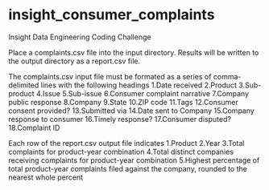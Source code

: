 # insight_consumer_complaints
Insight Data Engineering Coding Challenge

Place a complaints.csv file into the input directory.  Results will be written to the output directory as a report.csv file.

The complaints.csv input file must be formated as a series of comma-delimited lines with the following headings 
1.Date received
2.Product
3.Sub-product
4.Issue
5.Sub-issue
6.Consumer complaint narrative
7.Company public response
8.Company
9.State
10.ZIP code
11.Tags
12.Consumer consent provided?
13.Submitted via
14.Date sent to Company
15.Company response to consumer
16.Timely response?
17.Consumer disputed?
18.Complaint ID

Each row of the report.csv output file indicates
1.Product
2.Year
3.Total complaints for product-year combination
4.Total distinct companies receiving complaints for product-year combination
5.Highest percentage of total product-year complaints filed against the company, rounded to the nearest whole percent
